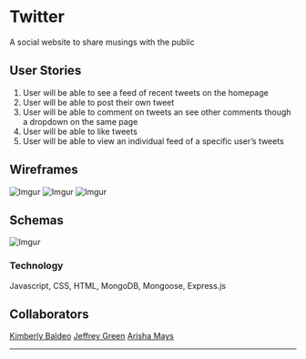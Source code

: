 # Twitter
A social website to share musings with the public

## User Stories
1. User will be able to see a feed of recent tweets on the homepage
2. User will be able to post their own tweet
3. User will be able to comment on tweets an see other comments though a dropdown on the same page
4. User will be able to like tweets
5. User will be able to view an individual feed of a specific user’s tweets

## Wireframes
![Imgur](https://i.imgur.com/dDIYLmk.png)
![Imgur](https://i.imgur.com/QEJSrdQ.png)
![Imgur](https://i.imgur.com/mhZWy22.png)

## Schemas
![Imgur](https://i.imgur.com/rxEetoR.png)

### Technology
Javascript, CSS, HTML, MongoDB, Mongoose, Express.js

## Collaborators
[Kimberly Baldeo](https://github.com/kimbaldeo)
[Jeffrey Green](https://github.com/jeffreygreenjr)
[Arisha Mays](https://github.com/Arishamays1)

***